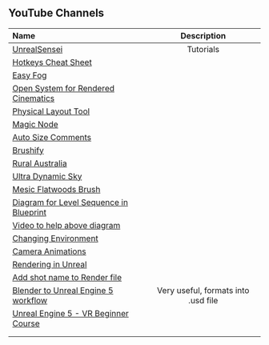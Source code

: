 ## YouTube Channels
| Name                                | Description                                          | 
|:----------------------------------- |:----------------------------------------------------:| 
|[UnrealSensei](https://www.youtube.com/@UnrealSensei)                               |Tutorials                                                 |
|[Hotkeys Cheat Sheet](https://www.evercast.us/blog/unreal-engine-shortcuts)||
|[Easy Fog](https://www.unrealengine.com/marketplace/en-US/product/easyfog)||
|[Open System for Rendered Cinematics](https://www.unrealengine.com/marketplace/en-US/product/ocean-system-for-rendered-cinematics#:~:text=Ocean%20System%20for%20Rendered%20Cinematics%20is%20a%20Blueprint%20%2F%20Material%20based,designed%20for%20quality%2C%20not%20speed!)||
|[Physical Layout Tool](https://www.unrealengine.com/marketplace/en-US/product/349bf2d4b1a945fa8f31db80fabf8058)||
|[Magic Node]([https://www.google.com/search?q=unreal+engine+magic+node](https://www.unrealengine.com/marketplace/en-US/product/magic-node)https://www.unrealengine.com/marketplace/en-US/product/magic-node)||
|[Auto Size Comments](https://www.unrealengine.com/marketplace/en-US/product/auto-size-comments)||
|[Brushify](https://www.unrealengine.com/marketplace/en-US/product/brushify-mountains-pack)||
|[Rural Australia](https://www.unrealengine.com/marketplace/en-US/product/rural-australia)||
|[Ultra Dynamic Sky](https://www.unrealengine.com/marketplace/en-US/product/ultra-dynamic-sky)||
|[Mesic Flatwoods Brush](https://www.unrealengine.com/marketplace/en-US/product/mesic-flatwoods-brush)||
|[Diagram for Level Sequence in Blueprint](https://forums.unrealengine.com/t/how-do-i-enable-a-sequence-with-blueprint/359696/4)||
|[Video to help above diagram](https://www.youtube.com/watch?v=UCd8pjxbYT4)||
|[Changing Environment](https://forums.unrealengine.com/t/ue5-changing-environment/584911)||
|[Camera Animations](https://www.youtube.com/watch?v=6fRc6PXw2Zs)||
|[Rendering in Unreal](https://www.youtube.com/watch?v=QFTfGQgiGBw)||
|[Add shot name to Render file](https://www.youtube.com/watch?v=9wKHGXZFA78&t=290s)||
|[Blender to Unreal Engine 5 workflow](https://www.youtube.com/watch?v=Q9HNRzgRT5E)|Very useful, formats into .usd file|
|[Unreal Engine 5 - VR Beginner Course](https://www.youtube.com/watch?v=wqjJU4V6bGM&t=10664s)||
|[]()||
|[]()||

